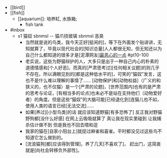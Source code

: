 - [[bird]]
- [[fish]]
    - [[aquarium]]: 培养缸, 水族箱;
        - fish tank
- #inbox
    - s1 猫奴 sbnmsl -- 猫爪挠玻璃 sbnmsl 恶臭
        - 当然就是说的鸟类，我今天正好[挺闲的]，等下在外面发个贴讲讲，无知就算了，毕竟以现代社会的[知识总量]人人都很无知，但无知还以为自己什么都知道的很多才是[泥潭网友][最恶心的一点](https://bbs.saraba1st.com/2b/thread-1979402-9-1.html) #pt10-100
        - 老实说，这些为野猫辩护的人，大多只是出于一种自己内心的朴素的道德情感和[个人好恶]，而真的[严肃思考过][任何相关议题]的则几乎不存在。所以满眼见到的[都是这种低水平的]，可笑的“猫奴”发言，这也不是什么难以理解的事情了……
[动物保护]和[动物权益]（广义的和狭义的，也不仅猫）是一个[严肃的论题]，[世界范围内]也有的是严肃的思考与论证，[有相当多的论点]也未必不是站在支持他们（动物爱好者）的角度。但是这些“猫奴”的大脑可能[已经退化到]连猫儿也不如，使用人类的语言已经[无法交流]……
        - 如果[养过][小型鸟类]的话 就应该知道野猫[有多恐怖了] 反正我对野猫野狗都[没什么好感] 在网上云吸吸就算了 真让我在现实里碰到 让我捕杀估计做不到 但是我也不回去喂和逗
        - 我家的猫在[自家小阳台上]就捉过麻雀和喜雀。平时都没见过这些鸟不知道它怎么做到的。
        - [流浪猫狗]都[应该得到管理]，养了几天[不喜欢了]，
赶出门，这简直就是[向社会转移负外部性]。

